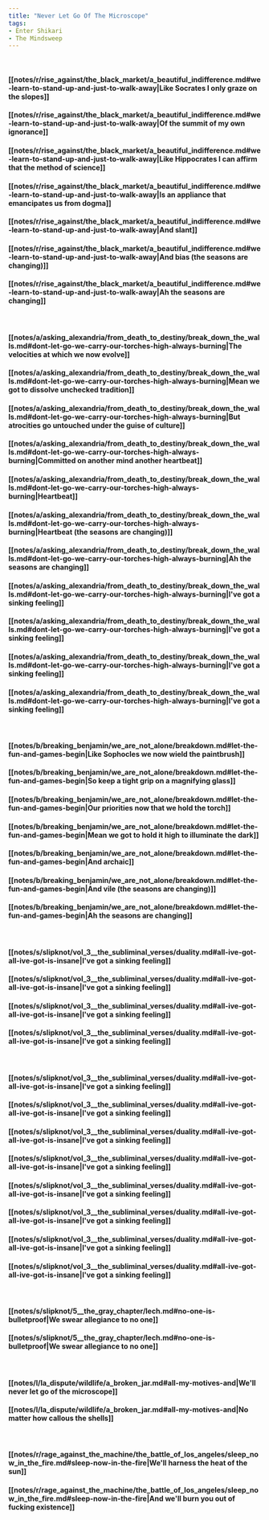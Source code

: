 ```yaml
---
title: "Never Let Go Of The Microscope"
tags:
- Enter Shikari
- The Mindsweep
---
```

&nbsp;
#### [[notes/r/rise_against/the_black_market/a_beautiful_indifference.md#we-learn-to-stand-up-and-just-to-walk-away|Like Socrates I only graze on the slopes]]
#### [[notes/r/rise_against/the_black_market/a_beautiful_indifference.md#we-learn-to-stand-up-and-just-to-walk-away|Of the summit of my own ignorance]]
#### [[notes/r/rise_against/the_black_market/a_beautiful_indifference.md#we-learn-to-stand-up-and-just-to-walk-away|Like Hippocrates I can affirm that the method of science]]
#### [[notes/r/rise_against/the_black_market/a_beautiful_indifference.md#we-learn-to-stand-up-and-just-to-walk-away|Is an appliance that emancipates us from dogma]]
#### [[notes/r/rise_against/the_black_market/a_beautiful_indifference.md#we-learn-to-stand-up-and-just-to-walk-away|And slant]]
#### [[notes/r/rise_against/the_black_market/a_beautiful_indifference.md#we-learn-to-stand-up-and-just-to-walk-away|And bias (the seasons are changing)]]
#### [[notes/r/rise_against/the_black_market/a_beautiful_indifference.md#we-learn-to-stand-up-and-just-to-walk-away|Ah the seasons are changing]]
&nbsp;
#### [[notes/a/asking_alexandria/from_death_to_destiny/break_down_the_walls.md#dont-let-go-we-carry-our-torches-high-always-burning|The velocities at which we now evolve]]
#### [[notes/a/asking_alexandria/from_death_to_destiny/break_down_the_walls.md#dont-let-go-we-carry-our-torches-high-always-burning|Mean we got to dissolve unchecked tradition]]
#### [[notes/a/asking_alexandria/from_death_to_destiny/break_down_the_walls.md#dont-let-go-we-carry-our-torches-high-always-burning|But atrocities go untouched under the guise of culture]]
#### [[notes/a/asking_alexandria/from_death_to_destiny/break_down_the_walls.md#dont-let-go-we-carry-our-torches-high-always-burning|Committed on another mind another heartbeat]]
#### [[notes/a/asking_alexandria/from_death_to_destiny/break_down_the_walls.md#dont-let-go-we-carry-our-torches-high-always-burning|Heartbeat]]
#### [[notes/a/asking_alexandria/from_death_to_destiny/break_down_the_walls.md#dont-let-go-we-carry-our-torches-high-always-burning|Heartbeat (the seasons are changing)]]
#### [[notes/a/asking_alexandria/from_death_to_destiny/break_down_the_walls.md#dont-let-go-we-carry-our-torches-high-always-burning|Ah the seasons are changing]]
#### [[notes/a/asking_alexandria/from_death_to_destiny/break_down_the_walls.md#dont-let-go-we-carry-our-torches-high-always-burning|I've got a sinking feeling]]
#### [[notes/a/asking_alexandria/from_death_to_destiny/break_down_the_walls.md#dont-let-go-we-carry-our-torches-high-always-burning|I've got a sinking feeling]]
#### [[notes/a/asking_alexandria/from_death_to_destiny/break_down_the_walls.md#dont-let-go-we-carry-our-torches-high-always-burning|I've got a sinking feeling]]
#### [[notes/a/asking_alexandria/from_death_to_destiny/break_down_the_walls.md#dont-let-go-we-carry-our-torches-high-always-burning|I've got a sinking feeling]]
&nbsp;
#### [[notes/b/breaking_benjamin/we_are_not_alone/breakdown.md#let-the-fun-and-games-begin|Like Sophocles we now wield the paintbrush]]
#### [[notes/b/breaking_benjamin/we_are_not_alone/breakdown.md#let-the-fun-and-games-begin|So keep a tight grip on a magnifying glass]]
#### [[notes/b/breaking_benjamin/we_are_not_alone/breakdown.md#let-the-fun-and-games-begin|Our priorities now that we hold the torch]]
#### [[notes/b/breaking_benjamin/we_are_not_alone/breakdown.md#let-the-fun-and-games-begin|Mean we got to hold it high to illuminate the dark]]
#### [[notes/b/breaking_benjamin/we_are_not_alone/breakdown.md#let-the-fun-and-games-begin|And archaic]]
#### [[notes/b/breaking_benjamin/we_are_not_alone/breakdown.md#let-the-fun-and-games-begin|And vile (the seasons are changing)]]
#### [[notes/b/breaking_benjamin/we_are_not_alone/breakdown.md#let-the-fun-and-games-begin|Ah the seasons are changing]]
&nbsp;
#### [[notes/s/slipknot/vol_3__the_subliminal_verses/duality.md#all-ive-got-all-ive-got-is-insane|I've got a sinking feeling]]
#### [[notes/s/slipknot/vol_3__the_subliminal_verses/duality.md#all-ive-got-all-ive-got-is-insane|I've got a sinking feeling]]
#### [[notes/s/slipknot/vol_3__the_subliminal_verses/duality.md#all-ive-got-all-ive-got-is-insane|I've got a sinking feeling]]
#### [[notes/s/slipknot/vol_3__the_subliminal_verses/duality.md#all-ive-got-all-ive-got-is-insane|I've got a sinking feeling]]
&nbsp;
#### [[notes/s/slipknot/vol_3__the_subliminal_verses/duality.md#all-ive-got-all-ive-got-is-insane|I've got a sinking feeling]]
#### [[notes/s/slipknot/vol_3__the_subliminal_verses/duality.md#all-ive-got-all-ive-got-is-insane|I've got a sinking feeling]]
#### [[notes/s/slipknot/vol_3__the_subliminal_verses/duality.md#all-ive-got-all-ive-got-is-insane|I've got a sinking feeling]]
#### [[notes/s/slipknot/vol_3__the_subliminal_verses/duality.md#all-ive-got-all-ive-got-is-insane|I've got a sinking feeling]]
#### [[notes/s/slipknot/vol_3__the_subliminal_verses/duality.md#all-ive-got-all-ive-got-is-insane|I've got a sinking feeling]]
#### [[notes/s/slipknot/vol_3__the_subliminal_verses/duality.md#all-ive-got-all-ive-got-is-insane|I've got a sinking feeling]]
#### [[notes/s/slipknot/vol_3__the_subliminal_verses/duality.md#all-ive-got-all-ive-got-is-insane|I've got a sinking feeling]]
#### [[notes/s/slipknot/vol_3__the_subliminal_verses/duality.md#all-ive-got-all-ive-got-is-insane|I've got a sinking feeling]]
&nbsp;
#### [[notes/s/slipknot/5__the_gray_chapter/lech.md#no-one-is-bulletproof|We swear allegiance to no one]]
#### [[notes/s/slipknot/5__the_gray_chapter/lech.md#no-one-is-bulletproof|We swear allegiance to no one]]
&nbsp;
#### [[notes/l/la_dispute/wildlife/a_broken_jar.md#all-my-motives-and|We'll never let go of the microscope]]
#### [[notes/l/la_dispute/wildlife/a_broken_jar.md#all-my-motives-and|No matter how callous the shells]]
&nbsp;
#### [[notes/r/rage_against_the_machine/the_battle_of_los_angeles/sleep_now_in_the_fire.md#sleep-now-in-the-fire|We'll harness the heat of the sun]]
#### [[notes/r/rage_against_the_machine/the_battle_of_los_angeles/sleep_now_in_the_fire.md#sleep-now-in-the-fire|And we'll burn you out of fucking existence]]
